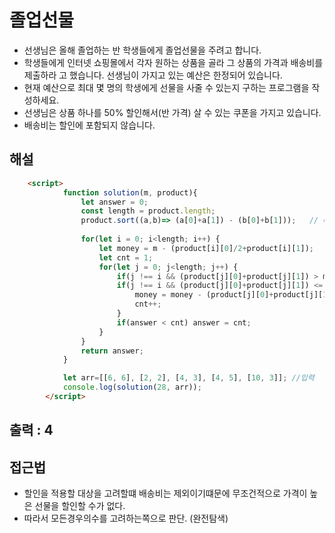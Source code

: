 # 졸업선물
- 선생님은 올해 졸업하는 반 학생들에게 졸업선물을 주려고 합니다.
- 학생들에게 인터넷 쇼핑몰에서 각자 원하는 상품을 골라 그 상품의 가격과 배송비를 제출하라 고 했습니다. 선생님이 가지고 있는 예산은 한정되어 있습니다.
- 현재 예산으로 최대 몇 명의 학생에게 선물을 사줄 수 있는지 구하는 프로그램을 작성하세요. 
- 선생님은 상품 하나를 50% 할인해서(반 가격) 살 수 있는 쿠폰을 가지고 있습니다. 
- 배송비는 할인에 포함되지 않습니다.


## 해설 
```html
    <script>
            function solution(m, product){
                let answer = 0;
                const length = product.length;
                product.sort((a,b)=> (a[0]+a[1]) - (b[0]+b[1]));   // 배열을 오름차순으로 정렬
                
                for(let i = 0; i<length; i++) {
                    let money = m - (product[i][0]/2+product[i][1]);  
                    let cnt = 1;
                    for(let j = 0; j<length; j++) {
                        if(j !== i && (product[j][0]+product[j][1]) > money) break; 
                        if(j !== i && (product[j][0]+product[j][1]) <= money) {
                            money = money - (product[j][0]+product[j][1]);
                            cnt++;
                        }
                        if(answer < cnt) answer = cnt;
                    }   
                }
                return answer;
            } 

            let arr=[[6, 6], [2, 2], [4, 3], [4, 5], [10, 3]]; //입력
            console.log(solution(28, arr));
        </script>
```
## 출력 : 4


## 접근법
- 할인을 적용할 대상을 고려할떄 배송비는 제외이기떄문에 무조건적으로 가격이 높은 선물을 할인할 수가 없다.
- 따라서 모든경우의수를 고려하는쪽으로 판단. (완전탐색)

